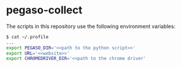 # pegaso-collect

The scripts in this repository use the following environment variables:

```sh
$ cat ~/.profile
...
export PEGASO_DIR='<<path to the python script>>'
export URL='<<website>>'
export CHROMEDRIVER_DIR='<<path to the chrome driver'
```
